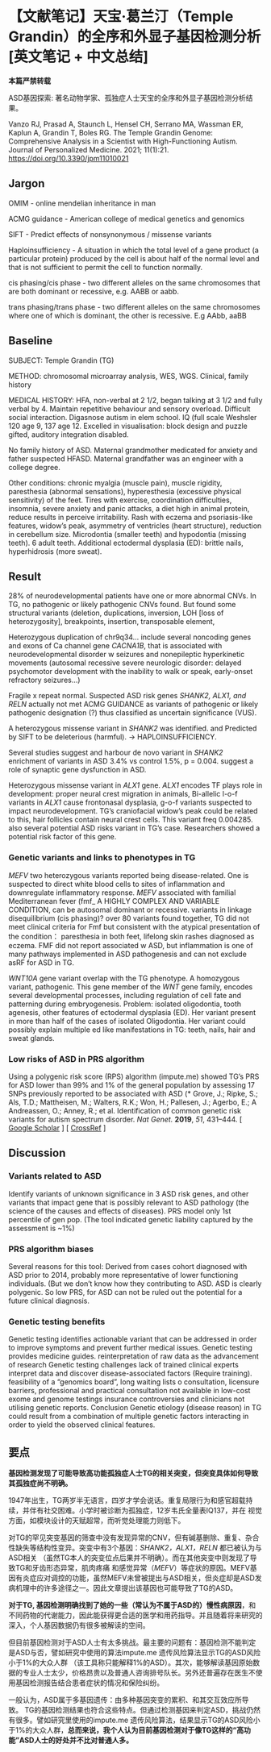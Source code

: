 # 【文献笔记】天宝·葛兰汀（Temple Grandin）的全序和外显子基因检测分析 [英文笔记 + 中文总结]

**本篇严禁转载**

ASD基因探索: 著名动物学家、孤独症人士天宝的全序和外显子基因检测分析结果。

Vanzo RJ, Prasad A, Staunch L, Hensel CH, Serrano MA, Wassman ER, Kaplun A, Grandin T, Boles RG. The Temple Grandin Genome: Comprehensive Analysis in a Scientist with High-Functioning Autism. Journal of Personalized Medicine. 2021; 11(1):21. https://doi.org/10.3390/jpm11010021

## Jargon 
OMIM - online mendelian inheritance in man

ACMG guidance - American college of medical genetics and genomics

SIFT - Predict effects of nonsynonymous / missense variants

Haploinsufficiency -  A situation in which the total level of a gene product (a particular protein) produced by the cell is about half of the normal level and that is not sufficient to permit the cell to function normally.

cis phasing/cis phase - two different alleles on the same chromosomes that are both dominant or recessive, e.g. AABB  or aabb.

trans phasing/trans phase - two different alleles on the same chromosomes where one of which is dominant, the other is recessive. E.g AAbb, aaBB

## Baseline
SUBJECT: Temple Grandin (TG)

METHOD: chromosomal microarray analysis, WES, WGS. Clinical, family history

MEDICAL HISTORY: HFA, non-verbal at 2 1/2, began talking at 3 1/2 and fully verbal by 4. Maintain repetitive behaviour and sensory overload. Difficult social interaction. Digasnose autism in elem school. IQ (full scale Weshsler 120 age 9, 137 age 12. Excelled in visualisation: block design and puzzle gifted, auditory integration disabled. 

No family history of ASD. Maternal grandmother medicated for anxiety and father suspected HFASD. Maternal grandfather was an engineer with a college degree. 

Other conditions: chronic myalgia (muscle pain),  muscle rigidity, paresthesia (abnormal sensations), hyperesthesia (excessive physical sensitivity) of the feet. Tires with exercise, coordination difficulties, insomnia, severe anxiety and panic attacks, a diet high in animal protein, reduce results in perceive irritability.  Rash with eczema and psoriasis-like features, widow’s peak, asymmetry of ventricles (heart structure), reduction in cerebellum size. Microdontia (smaller teeth) and hypodontia (missing teeth). 6 adult teeth.  Additional ectodermal dysplasia (ED): brittle nails, hyperhidrosis (more sweat).

## Result
28% of neurodevelopmental patients have one or more abnormal CNVs. In TG, no pathogenic or likely pathogenic CNVs found. But found some structural variants (deletion, duplications, inversion, LOH [loss of heterozygosity], breakpoints, insertion, transposable element, 

Heterozygous duplication of chr9q34… include several noncoding genes and exons of Ca channel gene *CACNA1B*, that is associated with neurodevelopmental disorder w seizures and nonepileptic hyperkinetic movements (autosomal recessive severe neurologic disorder: delayed psychomotor development with the inability to walk or speak, early-onset refractory seizures…)

Fragile x repeat normal. Suspected ASD risk genes *SHANK2, ALX1, and RELN* actually not met ACMG GUIDANCE as variants of pathogenic or likely pathogenic designation (?) thus classified as uncertain significance (VUS).

A heterozygous missense variant in *SHANK2* was identified. and Predicted by SIFT to be deleterious (harmful).  -> HAPLOINSUFFICIENCY. 

Several studies suggest and harbour de novo variant in *SHANK2* enrichment of variants in ASD 3.4% vs control 1.5%, p = 0.004.  suggest a role of synaptic gene dysfunction in ASD.

Heterozygous missense variant in *ALX1* gene. *ALX1* encodes TF plays role in development: proper neural crest migration in animals, Bi-allelic l-o-f variants in *ALX1* cause frontonasal dysplasia, g-o-f variants suspected to impact neurodevelopment. TG’s craniofacial widow’s peak could be related to this, hair follicles contain neural crest cells. This variant freq 0.004285. also several potential ASD risks variant in TG’s case.  Researchers showed a potential risk factor of this gene.

### Genetic variants and links to phenotypes in TG
*MEFV* two heterozygous variants reported being disease-related. One is suspected to direct white blood cells to sites of inflammation and downregulate inflammatory response. *MEFV* associated with familial Mediterranean fever (fmf_ A HIGHLY COMPLEX AND VARIABLE CONDITION, can be autosomal dominant or recessive. variants in linkage disequilibrium  (cis phasing)?  over 80 variants found together, TG did not meet clinical criteria for Fmf but consistent with the atypical presentation of the condition： paresthesia in both feet, lifelong skin rashes diagnosed as eczema. FMF did not report associated w ASD, but inflammation is one of many pathways implemented in ASD pathogenesis and can not exclude asRF for ASD in TG.

*WNT10A* gene variant overlap with the TG phenotype. A homozygous variant, pathogenic. This gene member of the *WNT* gene family, encodes several developmental processes, including regulation of cell fate and patterning during embryogenesis. Problem: isolated oligodontia, tooth agenesis, other features of ectodermal dysplasia (ED). Her variant present in more than half of the cases of isolated Oligodontia. Her variant could possibly explain multiple ed like manifestations in TG: teeth, nails, hair and sweat glands.

### Low risks of ASD in PRS algorithm
Using a polygenic risk score (RPS) algorithm (impute.me) showed TG’s PRS for ASD lower than 99% and 1% of the general population by assessing 17 SNPs previously reported to be associated with ASD (* Grove, J.; Ripke, S.; Als, T.D.; Mattheisen, M.; Walters, R.K.; Won, H.; Pallesen, J.; Agerbo, E.; A Andreassen, O.; Anney, R.; et al. Identification of common genetic risk variants for autism spectrum disorder. *Nat Genet.* **2019**, *51*, 431–444. [ [Google Scholar](https://scholar.google.com/scholar_lookup?title=Identification+of+common+genetic+risk+variants+for+autism+spectrum+disorder&author=Grove,+J.&author=Ripke,+S.&author=Als,+T.D.&author=Mattheisen,+M.&author=Walters,+R.K.&author=Won,+H.&author=Pallesen,+J.&author=Agerbo,+E.&author=A+Andreassen,+O.&author=Anney,+R.&publication_year=2019&journal=Nat+Genet.&volume=51&pages=431%E2%80%93444&doi=10.1038/s41588-019-0344-8) ] [ [CrossRef](https://doi.org/10.1038/s41588-019-0344-8) ]

## Discussion
### Variants related to ASD
Identify variants of unknown significance in 3 ASD risk genes, and other variants that impact gene that is possibly relevant to ASD pathology (the science of the causes and effects of diseases). PRS model only 1st percentile of gen pop. (The tool indicated genetic liability captured by the assessment is ~1%) 

### PRS algorithm biases
Several reasons for this tool: Derived from cases cohort diagnosed with ASD prior to 2014, probably more representative of lower functioning individuals. (But we don’t know how they contributing to ASD. ASD is clearly polygenic. So low PRS, for ASD can not be ruled out the potential for a future clinical diagnosis. 

### Genetic testing benefits
Genetic testing identifies actionable variant that can be addressed in order to improve symptoms and prevent further medical issues. 
Genetic testing provides medicine guides. 
reinterpretation of raw data as the advancement of research
Genetic testing challenges
lack of trained clinical experts interpret data and discover disease-associated factors (Require training).
feasibility of a “genomics board”, long waiting lists o consultation, licensure barriers,
professional and practical consultation not available in low-cost exome and genome testings
insurance controversies and clinicians not utilising genetic reports. 
Conclusion
Genetic etiology (disease reason)  in TG could result from a combination of multiple genetic factors interacting in order to yield the observed clinical features. 

## 要点
**基因检测发现了可能导致高功能孤独症人士TG的相关突变，但突变具体如何导致其孤独症尚不明确。**

1947年出生，TG两岁半无语言，四岁才学会说话。重复局限行为和感官超载持续，并伴有社交困难。小学时被诊断为孤独症，12岁韦氏全量表IQ137，并在 视觉方面，如模块设计的天赋超常，而听觉处理能力则低下。

对TG的罕见突变基因的筛查中没有发现异常的CNV，但有碱基删除、重复、杂合性缺失等结构性变异。突变中有3个基因：*SHANK2，ALX1，RELN* 都已被认为与ASD相关 （虽然TG本人的突变位点后果并不明确）。而在其他突变中则发现了导致TG和牙齿形态异常，肌肉疼痛 和感觉异常（*MEFV*）等症状的原因。MEFV基因有炎症应对调控的功能，虽然MEFV未曾被提出与ASD相关，但炎症却是ASD发病机理中的许多途径之一。因此文章提出该基因也可能导致了TG的ASD。

**对于TG, 基因检测明确找到了她的一些（常认为不属于ASD的）慢性病原因**，和不同药物的代谢能力，因此能获得更合适的医学和用药指导。并且随着将来研究的深入，个人基因数据仍有很多被解读的空间。

但目前基因检测对于ASD人士有太多挑战。最主要的问题有：基因检测不能判定是ASD与否，譬如研究中使用的算法impute.me 遗传风险算法显示TG的ASD风险小于1%的大众人群 （该工具称只能解释1%的ASD）。其次，能够解读基因原始数据的专业人士太少，价格昂贵以及普通人咨询排号队长。另外还普遍存在医生不使用基因检测报告结合患者症状的情况和保险纠纷。

一般认为，ASD属于多基因遗传：由多种基因突变的累积、和其交互效应所导致。 TG的基因检测结果也符合这些特点。但通过检测基因来判定ASD，挑战仍然有很多。譬如研究里使用的impute.me 遗传风险算法，结果显示TG的ASD风险小于1%的大众人群，**总而来说，我个人认为目前基因检测对于像TG这样的“高功能”ASD人士的好处并不比对普通人多。**

